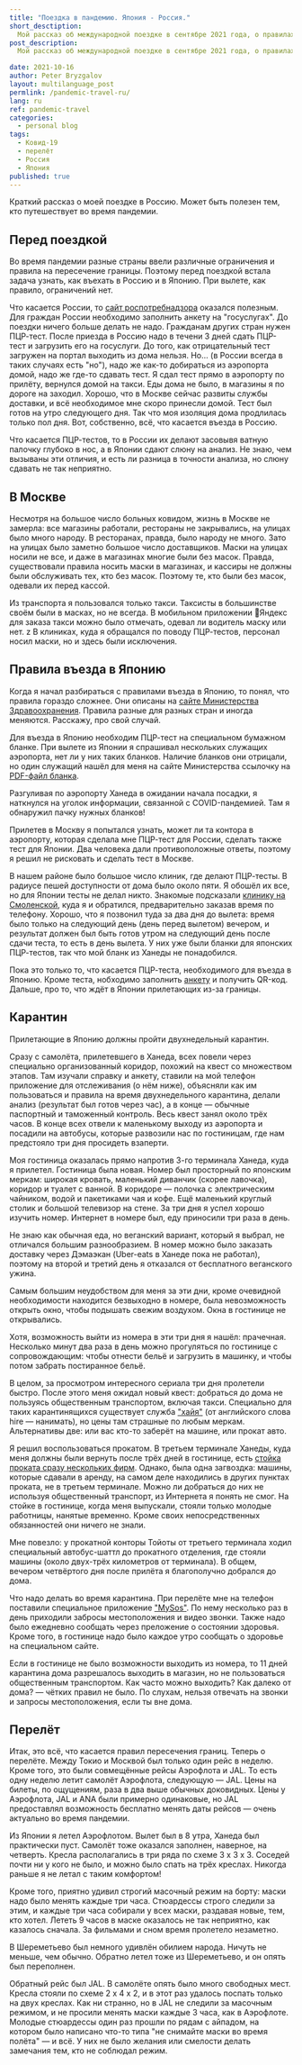 ```yaml
---
title: "Поездка в пандемию. Япония - Россия."
short_desctiption:
  Мой рассказ об международной поездке в сентябре 2021 года, о правилах пересечения границ, о санитарных мерах и т.д.  
post_description:
  Мой рассказ об международной поездке в сентябре 2021 года, о правилах пересечения границ, о санитарных мерах и т.д.  

date: 2021-10-16
author: Peter Bryzgalov
layout: multilanguage_post
permlink: /pandemic-travel-ru/
lang: ru
ref: pandemic-travel
categories:
  - personal blog
tags:
  - Ковид-19
  - перелёт
  - Россия
  - Япония
published: true
---
```


Краткий рассказ о моей поездке в Россию. Может быть полезен тем, кто путешествует во время пандемии. 

## Перед поездкой

Во время пандемии разные страны ввели различные ограничения и правила на пересечение границы. Поэтому перед поездкой встала задача узнать, как въехать в Россию и в Японию. При вылете, как правило, ограничений нет. 

Что касается России, то [сайт роспотребнадзора](https://www.rospotrebnadzor.ru/about/info/news/news_details.php?ELEMENT_ID=18385) оказался полезным. Для граждан России необходимо заполнить анкету на "госуслугах". До поездки ничего больше делать не надо. Гражданам других стран нужен ПЦР-тест. После приезда в Россию надо в течени 3 дней сдать ПЦР-тест и загрузить его на госуслуги. До того, как отрицательный тест загружен на портал выходить из дома нельзя. Но... (в России всегда в таких случаях есть "но"), надо же как-то добираться из аэропорта домой, надо же где-то сдавать тест. Я сдал тест прямо в аэропорту по прилёту, вернулся домой на такси. Еды дома не было, в магазины я по дороге на заходил. Хорошо, что в Москве сейчас развиты службы доставки, и всё необходимое мне скоро принесли домой. Тест был готов на утро следующего дня. Так что моя изоляция дома продлилась только пол дня. Вот, собственно, всё, что касается въезда в Россию.

Что касается ПЦР-тестов, то в России их делают засовывя ватную палочку глубоко в нос, а в Японии сдают слюну на анализ. Не знаю, чем вызываны эти отличия, и есть ли разница в точности анализа, но слюну сдавать не так неприятно. 


## В Москве

Несмотря на большое число больных ковидом, жизнь в Москве не замерла: все магазины работали, рестораны не закрывались, на улицах было много народу. В ресторанах, правда, было народу не много. Зато на улицах было заметно большое число доставщиков. Маски на улицах носили не все, и даже в магазинах многие были без масок. Правда, существовали правила носить маски в магазинах, и кассиры не должны были обслуживать тех, кто без масок. Поэтому те, кто были без масок, одевали их  перед кассой. 

Из транспорта я пользовался только такси. Таксисты в большинстве своём были в масках, но не всегда. В мобильном приложении Яндекс для заказа такси можно было отмечать, одевал ли водитель маску или нет.
z
В клиниках, куда я обращался по поводу ПЦР-тестов, персонал носил маски, но и здесь были исключения.


## Правила въезда в Японию

Когда я начал разбираться с правилами въезда в Японию, то понял, что правила гораздо сложнее. Они описаны на [сайте Министерства Здравоохранения](https://www.mhlw.go.jp/stf/seisakunitsuite/bunya/0000121431_00209.html). Правила разные для разных стран и иногда меняются. Расскажу, про свой случай.

Для въезда в Японию необходим ПЦР-тест на специальном бумажном бланке. При вылете из Японии я спрашивал нескольких служащих аэропорта, нет ли у них таких бланков. Наличие бланков они отрицали, но один служащий нашёл для меня на сайте Министерства ссылочку на [PDF-файл бланка](https://www.mhlw.go.jp/content/000799426.pdf). 

Разгуливая по аэропорту Ханеда в ожидании начала посадки, я наткнулся на уголок информации, связанной с COVID-пандемией. Там я обнаружил пачку нужных бланков! 

Прилетев в Москву я попытался узнать, может ли та контора в аэропорту, которая сделала мне ПЦР-тест для России, сделать также тест для Японии. Два человека дали противоположные ответы, поэтому я решил не рисковать и сделать тест в Москве.

В нашем районе было большое число клиник, где делают ПЦР-тесты. В радиусе пешей доступности от дома было около пяти. Я обошёл их все, но для Японии тесты не делал никто. Знакомые подсказали [клинику на Смоленской](https://www.gmsclinic.ru), куда я и обратился, предварительно заказав время по телефону. Хорошо, что я позвонил туда за два дня до вылета: время было только на следующий день (день перед вылетом) вечером, и результат должен был быть готов утром на следующий день после сдачи теста, то есть в день вылета. У них уже были бланки для японских ПЦР-тестов, так что мой бланк из Ханеды не понадобился. 

Пока это только то, что касается ПЦР-теста, необходимого для въезда в Японию. Кроме теста, нобходимо заполнить [анкету](https://www.afg.emb-japan.go.jp/files/100132175.pdf) и получить QR-код. Дальше, про то, что ждёт в Японии прилетающих из-за границы.

## Карантин

Прилетающие в Японию должны пройти двухнедельный карантин.

Сразу с самолёта, прилетевшего в Ханеда, всех повели через специально организованный коридор, похожий на квест со множеством этапов. Там изучали справку и анкету, ставили на мой телефон приложение для отслеживания (о нём ниже), объясняли как им пользоваться и правила на время двухнедельного карантина, делали анализ (результат был готов через час), а в конце — обычные паспортный и таможенный контроль. Весь квест занял около трёх часов. В конце всех отвели к маленькому выходу из аэропорта и посадили на автобусы, которые развозили нас по гостиницам, где нам предстояло три дня просидеть взаперти. 

Моя гостиница оказалась прямо напротив 3-го терминала Ханеда, куда я прилетел. Гостиница была новая. Номер был просторный по японским меркам: широкая кровать, маленький диванчик (скорее лавочка), коридор и туалет с ванной. В коридоре — полочка с электрическим чайником, водой и пакетиками чая и кофе. Ещё маленький круглый столик и большой телевизор на стене. За три дня я успел хорошо изучить номер. Интернет в номере был, еду приносили три раза в день. 

Не знаю как обычная еда, но веганский вариант, который я выбрал, не отличался большим разнообразием. В номер можно было заказать доставку через Дэмаэкан (Uber-eats в Ханеде пока не работал), поэтому на второй и третий день я отказался от бесплатного веганского ужина. 

Самым большим неудобством для меня за эти дни, кроме очевидной необходимости находится безвыходно в номере, была невозможность открыть окно, чтобы подышать свежим воздухом. Окна в гостинице не открывались. 

Хотя, возможность выйти из номера в эти три дня я нашёл: прачечная. Несколько минут два раза в день можно прогуляться по гостинице с сопровождающим: чтобы отнести бельё и загрузить в машинку, и чтобы потом забрать постиранное бельё. 

В целом, за просмотром интересного сериала три дня пролетели быстро. После этого меня ожидал новый квест: добраться до дома не пользуясь общественным транспортом, включая такси. Специально для таких карантинящихся существует служба ["хайя"](https://www.mhlw.go.jp/stf/seisakunitsuite/newpage_00020.html) (от английского слова hire — нанимать), но цены там страшные по любым меркам. Альтернативы две: или вас кто-то заберёт на машине, или прокат авто. 

Я решил воспользоваться прокатом. В третьем терминале Ханеды, куда меня должны были вернуть после трёх дней в гостинице, есть [стойка проката сразу нескольких фирм](https://goo.gl/maps/R8nZdhkaHimi4NNg6). Однако, была одна загвоздка: машины, которые сдавали в аренду, на самом деле находились в других пунктах проката, не в третьем терминале. Можно ли добраться до них не используя общественный транспорт, из Интернета я понять не смог. На стойке в гостинице, когда меня выпускали, стояли только молодые работницы, нанятые временно. Кроме своих непосредственных обязанностей они ничего не знали. 

Мне повезло: у прокатной конторы Тойоты от третьего терминала ходил специальный автобус-шаттл до прокатного отделения, где стояли машины (около двух-трёх километров от терминала). В общем, вечером четвёртого дня после прилёта я благополучно добрался до дома. 

Что надо делать во время карантина. При перелёте мне на телефон поставили специальное приложение ["MySos"](https://apps.apple.com/us/app/mysos/id971663851). По нему несколько раз в день приходили забросы местоположения и видео звонки. Также надо было ежедневно сообщать через преложение о состоянии здоровья. Кроме того, в гостинице надо было каждое утро сообщать о здоровье на специальном сайте. 

Если в гостинице не было возможности выходить из номера, то 11 дней карантина дома разрешалось выходить в магазин, но не пользоваться общественным транспортом. Как часто можно выходить? Как далеко от дома? — чётких правил не было. По слухам, нельзя отвечать на звонки и запросы местоположения, если ты вне дома. 

## Перелёт

Итак, это всё, что касается правил пересечения границ. Теперь о перелёте. Между Токио и Москвой был только один рейс в неделю. Кроме того, это были совмещённые рейсы Аэрофлота и JAL. То есть одну неделю летит самолёт Аэрофлота, следующую — JAL. Цены на билеты, по ощущениям, раза в два выше обычных доковидных. Цены у Аэрофлота, JAL и ANA были примерно одинаковые, но JAL предоставлял возможность бесплатно менять даты рейсов — очень актуально во время пандемии. 

Из Японии я летел Аэрофлотом. Вылет был в 8 утра, Ханеда был практически пуст. Самолёт тоже оказался заполнен, наверное, на четверть. Кресла располагались в три ряда по схеме 3 x 3 x 3. Соседей почти ни у кого не было, и можно было спать на трёх креслах. Никогда раньше я не летал с таким комфортом! 

Кроме того, приятно удивил строгий  масочный режим на борту: маски надо было менять каждые три часа. Стюардессы строго следили за этим, и каждые три часа собирали у всех маски, раздавая новые, тем, кто хотел. Лететь 9 часов в маске оказалось не так неприятно, как казалось сначала. За фильмами и сном время пролетело незаметно. 

В Шереметьево был немного удивлён обилием народа. Ничуть не меньше, чем обычно. Обратно летел тоже из Шереметьево, и он опять был переполнен. 

Обратный рейс был JAL. В самолёте опять было много свободных мест. Кресла стояли по схеме 2 x 4 x 2, и в этот раз удалось поспать только на двух креслах. Как ни странно, но в JAL не следили за масочным режимом, и не просили менять маски каждые 3 часа, как в Аэрофлоте. Молодые стюардессы один раз  прошли по рядам с айпадом, на котором было написано что-то типа "не снимайте маски во время полёта" — и всё. У них не было желания или смелости делать замечания тем, кто не соблюдал режим. 